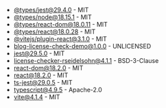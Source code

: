 - [@types/jest@29.4.0](https://github.com/DefinitelyTyped/DefinitelyTyped) - MIT
- [@types/node@18.15.1](https://github.com/DefinitelyTyped/DefinitelyTyped) - MIT
- [@types/react-dom@18.0.11](https://github.com/DefinitelyTyped/DefinitelyTyped) - MIT
- [@types/react@18.0.28](https://github.com/DefinitelyTyped/DefinitelyTyped) - MIT
- [@vitejs/plugin-react@3.1.0](https://github.com/vitejs/vite-plugin-react) - MIT
- [blog-license-check-demo@1.0.0](undefined) - UNLICENSED
- [jest@29.5.0](https://github.com/facebook/jest) - MIT
- [license-checker-rseidelsohn@4.1.1](https://github.com/RSeidelsohn/license-checker-rseidelsohn) - BSD-3-Clause
- [react-dom@18.2.0](https://github.com/facebook/react) - MIT
- [react@18.2.0](https://github.com/facebook/react) - MIT
- [ts-jest@29.0.5](https://github.com/kulshekhar/ts-jest) - MIT
- [typescript@4.9.5](https://github.com/Microsoft/TypeScript) - Apache-2.0
- [vite@4.1.4](https://github.com/vitejs/vite) - MIT

